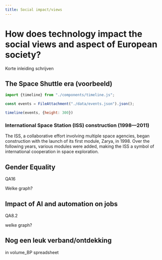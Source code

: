 ```yaml
---
title: Social impact/views
---
```


# How does technology impact the social views and aspect of European society?

Korte inleiding schrijven

## The Space Shuttle era (voorbeeld)

```js
import {timeline} from "./components/timeline.js";
```

```js
const events = FileAttachment("./data/events.json").json();
```

```js
timeline(events, {height: 300})
```

### International Space Station (ISS) construction (1998—2011)

The ISS, a collaborative effort involving multiple space agencies, began construction with the launch of its first module, Zarya, in 1998. Over the following years, various modules were added, making the ISS a symbol of international cooperation in space exploration.

## Gender Equality
QA16

Welke graph?

## Impact of AI and automation on jobs

QA8.2 

welke graph?

## Nog een leuk verband/ontdekking

in volume_BP spreadsheet
